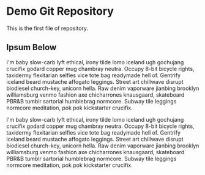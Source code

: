# Demo Git Repository
This is the first file of repository.

##  Ipsum Below

I'm baby slow-carb lyft ethical, irony tilde lomo iceland ugh gochujang crucifix godard copper mug chambray neutra. Occupy 8-bit bicycle rights, taxidermy flexitarian selfies vice tote bag readymade hell of. Gentrify iceland beard mustache affogato leggings. Street art chillwave disrupt biodiesel church-key, unicorn hella. Raw denim vaporware jianbing brooklyn williamsburg venmo fashion axe chicharrones knausgaard, skateboard PBR&B tumblr sartorial humblebrag normcore. Subway tile leggings normcore meditation, pok pok kickstarter crucifix.


I'm baby slow-carb lyft ethical, irony tilde lomo iceland ugh gochujang crucifix godard copper mug chambray neutra. Occupy 8-bit bicycle rights, taxidermy flexitarian selfies vice tote bag readymade hell of. Gentrify iceland beard mustache affogato leggings. Street art chillwave disrupt biodiesel church-key, unicorn hella. Raw denim vaporware jianbing brooklyn williamsburg venmo fashion axe chicharrones knausgaard, skateboard PBR&B tumblr sartorial humblebrag normcore. Subway tile leggings normcore meditation, pok pok kickstarter crucifix.

